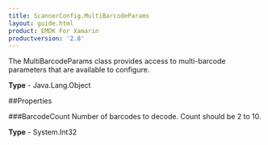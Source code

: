 ```yaml
---
title: ScannerConfig.MultiBarcodeParams
layout: guide.html
product: EMDK For Xamarin 
productversion: '2.8' 
---
```

The MultiBarcodeParams class provides access to multi-barcode parameters that are available to configure.

**Type** - Java.Lang.Object

##Properties

###BarcodeCount
Number of barcodes to decode. Count should be 2 to 10.

**Type** - System.Int32
